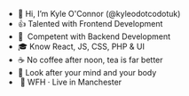 - 👋 Hi, I’m Kyle O'Connor (@kyleodotcodotuk)
- 👍 Talented with Frontend Development
- 🤞&nbsp; Competent with Backend Development
- 🎓 Know React, JS, CSS, PHP & UI
- ☕ No coffee after noon, tea is far better
- 🧠 Look after your mind and your body
- &nbsp;📍 WFH &middot; Live in Manchester
